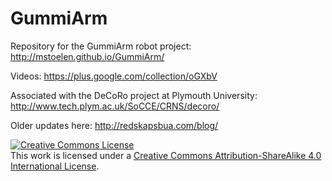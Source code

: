 # GummiArm
Repository for the GummiArm robot project: http://mstoelen.github.io/GummiArm/

Videos: https://plus.google.com/collection/oGXbV

Associated with the DeCoRo project at Plymouth University: http://www.tech.plym.ac.uk/SoCCE/CRNS/decoro/

Older updates here: http://redskapsbua.com/blog/

<a rel="license" href="http://creativecommons.org/licenses/by-sa/4.0/"><img alt="Creative Commons License" style="border-width:0" src="https://i.creativecommons.org/l/by-sa/4.0/88x31.png" /></a><br />This work is licensed under a <a rel="license" href="http://creativecommons.org/licenses/by-sa/4.0/">Creative Commons Attribution-ShareAlike 4.0 International License</a>.
